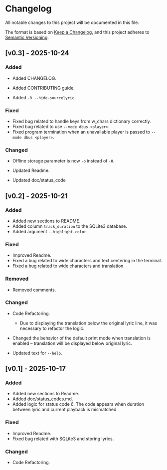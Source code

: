 # Changelog

All notable changes to this project will be documented in this file.

The format is based on [Keep a Changelog](https://keepachangelog.com/en/1.1.0/),
and this project adheres to [Semantic Versioning](https://semver.org/spec/v2.0.0.html).

## [v0.3] - 2025-10-24

### Added

- Added CHANGELOG.
<!-- 5e0f5e86f97728b2f0ed8b649fcf413cb0fe21e5, 264379bd7dac5a9eeb128bae9142934320c1600f -->
- Added CONTRIBUTING guide.
<!-- 017161360d9fba626ea35bba79eb82d9c53b2bef, 35b08f9239e96a5cfca24c7aae943dafd5a18e08 -->
- Added `-0 --hide-sourcelyric`.
<!-- c80c0c90a25ba7abc73d9368a18e27c25f6668bf, c9ce720d0fe88223e8ce7d4870b8d8216ac40b0d, 11aa67eca59bdc81a6ac587cc1de82995026039e -->

### Fixed
 - Fixed bug related to handle keys from w_chars dictionary correctly.  
   <!-- b41c2f2690297a18786a1a09d951b12759bdbebf  --> 
 - Fixed bug related to use `--mode dbus <player>`.
   <!-- 27dd914f9ca3db0634518e707e588740388ed994 -->
 - Fixed program termination when an unavailable player is passed to `--mode dbus <player>`.

### Changed
 - Offline storage parameter is now `-o` instead of `-0`.
 <!-- 11aa67eca59bdc81a6ac587cc1de82995026039e -->
  - Updated Readme.
 <!-- 9a2706ff1c2374ab8f2f682bdcbdd275b2971f5f, 20a34638a7a6211d86f9ee5401b005736b47d743, 543331cdfbad8395d74fcd022f83a156adb194ca -->
  - Updated doc/status_code
 <!-- 8ea46f5e39e07fe7f45cac6e1344e9af9b237174 -->
## [v0.2] - 2025-10-21

### Added

- Added new sections to README.
- Added column `track_duration` to the SQLite3 database.
- Added argument `--highlight-color`.

### Fixed
 - Improved Readme.
 - Fixed a bug related to wide characters and text centering in the terminal.
 - Fixed a bug related to wide characters and translation.


### Removed

 - Removed comments.

### Changed

- Code Refactoring.
  - Due to displaying the translation below the original lyric line, it was necessary to refactor the logic.

- Changed the behavior of the default print mode when translation is enabled – translation will be displayed below original lyric.
- Updated text for `--help`.

## [v0.1] - 2025-10-17

### Added

- Added new sections to Readme.
- Added doc/status_codes.md.
- Added logic for status code 6. The code appears when duration between lyric and current playback is mismatched.


### Fixed
 - Improved Readme.
 - Fixed bug related with SQLite3 and storing lyrics.


### Changed

- Code Refactoring.



